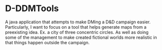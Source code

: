 # D-DDMTools
A java application that attempts to make DMing a D&amp;D campaign easier. Particularly, I want to focus on a tool that helps generate maps from a preexisting idea. Ex. a city of three concentric circles. As well as doing some of the management to make created fictional worlds more realistic in that things happen outside the campaign.
